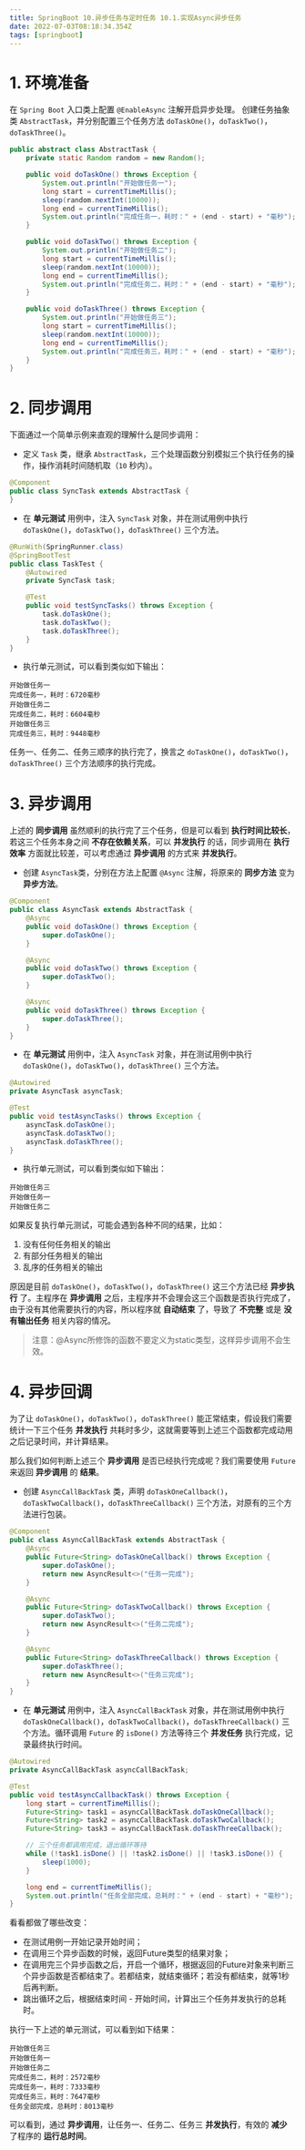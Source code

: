 ```yaml
---
title: SpringBoot 10.异步任务与定时任务 10.1.实现Async异步任务
date: 2022-07-03T08:18:34.354Z
tags: [springboot]
---
```

# 1. 环境准备

在 `Spring Boot` 入口类上配置 `@EnableAsync` 注解开启异步处理。
创建任务抽象类 `AbstractTask`，并分别配置三个任务方法 `doTaskOne()`，`doTaskTwo()`，`doTaskThree()`。

```java
public abstract class AbstractTask {
    private static Random random = new Random();

    public void doTaskOne() throws Exception {
        System.out.println("开始做任务一");
        long start = currentTimeMillis();
        sleep(random.nextInt(10000));
        long end = currentTimeMillis();
        System.out.println("完成任务一，耗时：" + (end - start) + "毫秒");
    }

    public void doTaskTwo() throws Exception {
        System.out.println("开始做任务二");
        long start = currentTimeMillis();
        sleep(random.nextInt(10000));
        long end = currentTimeMillis();
        System.out.println("完成任务二，耗时：" + (end - start) + "毫秒");
    }

    public void doTaskThree() throws Exception {
        System.out.println("开始做任务三");
        long start = currentTimeMillis();
        sleep(random.nextInt(10000));
        long end = currentTimeMillis();
        System.out.println("完成任务三，耗时：" + (end - start) + "毫秒");
    }
}
```

# 2. 同步调用

下面通过一个简单示例来直观的理解什么是同步调用：

- 定义 `Task` 类，继承 `AbstractTask`，三个处理函数分别模拟三个执行任务的操作，操作消耗时间随机取（`10` 秒内）。

```java
@Component
public class SyncTask extends AbstractTask {
}
```

- 在 **单元测试** 用例中，注入 `SyncTask` 对象，并在测试用例中执行 `doTaskOne()`，`doTaskTwo()`，`doTaskThree()` 三个方法。

```java
@RunWith(SpringRunner.class)
@SpringBootTest
public class TaskTest {
    @Autowired
    private SyncTask task;

    @Test
    public void testSyncTasks() throws Exception {
        task.doTaskOne();
        task.doTaskTwo();
        task.doTaskThree();
    }
}
```

- 执行单元测试，可以看到类似如下输出：

```
开始做任务一
完成任务一，耗时：6720毫秒
开始做任务二
完成任务二，耗时：6604毫秒
开始做任务三
完成任务三，耗时：9448毫秒
```

任务一、任务二、任务三顺序的执行完了，换言之 `doTaskOne()`，`doTaskTwo()`，`doTaskThree()` 三个方法顺序的执行完成。

# 3. 异步调用

上述的 **同步调用** 虽然顺利的执行完了三个任务，但是可以看到 **执行时间比较长**，若这三个任务本身之间 **不存在依赖关系**，可以 **并发执行** 的话，同步调用在 **执行效率** 方面就比较差，可以考虑通过 **异步调用** 的方式来 **并发执行**。

- 创建 `AsyncTask`类，分别在方法上配置 `@Async` 注解，将原来的 **同步方法** 变为 **异步方法**。

```java
@Component
public class AsyncTask extends AbstractTask {
    @Async
    public void doTaskOne() throws Exception {
        super.doTaskOne();
    }

    @Async
    public void doTaskTwo() throws Exception {
        super.doTaskTwo();
    }

    @Async
    public void doTaskThree() throws Exception {
        super.doTaskThree();
    }
}
```

- 在 **单元测试** 用例中，注入 `AsyncTask` 对象，并在测试用例中执行 `doTaskOne()`，`doTaskTwo()`，`doTaskThree()` 三个方法。

```java
@Autowired
private AsyncTask asyncTask;

@Test
public void testAsyncTasks() throws Exception {
    asyncTask.doTaskOne();
    asyncTask.doTaskTwo();
    asyncTask.doTaskThree();
}
```

- 执行单元测试，可以看到类似如下输出：

```
开始做任务三
开始做任务一
开始做任务二
```

如果反复执行单元测试，可能会遇到各种不同的结果，比如：

1. 没有任何任务相关的输出
2. 有部分任务相关的输出
3. 乱序的任务相关的输出

原因是目前 `doTaskOne()`，`doTaskTwo()`，`doTaskThree()` 这三个方法已经 **异步执行** 了。主程序在 **异步调用** 之后，主程序并不会理会这三个函数是否执行完成了，由于没有其他需要执行的内容，所以程序就 **自动结束** 了，导致了 **不完整** 或是 **没有输出任务** 相关内容的情况。

> 注意：@Async所修饰的函数不要定义为static类型，这样异步调用不会生效。

# 4. 异步回调

为了让 `doTaskOne()`，`doTaskTwo()`，`doTaskThree()` 能正常结束，假设我们需要统计一下三个任务 **并发执行** 共耗时多少，这就需要等到上述三个函数都完成动用之后记录时间，并计算结果。

那么我们如何判断上述三个 **异步调用** 是否已经执行完成呢？我们需要使用 `Future` 来返回 **异步调用** 的 **结果**。

- 创建 `AsyncCallBackTask` 类，声明 `doTaskOneCallback()`，`doTaskTwoCallback()`，`doTaskThreeCallback()` 三个方法，对原有的三个方法进行包装。

```java
@Component
public class AsyncCallBackTask extends AbstractTask {
    @Async
    public Future<String> doTaskOneCallback() throws Exception {
        super.doTaskOne();
        return new AsyncResult<>("任务一完成");
    }

    @Async
    public Future<String> doTaskTwoCallback() throws Exception {
        super.doTaskTwo();
        return new AsyncResult<>("任务二完成");
    }

    @Async
    public Future<String> doTaskThreeCallback() throws Exception {
        super.doTaskThree();
        return new AsyncResult<>("任务三完成");
    }
}
```

- 在 **单元测试** 用例中，注入 `AsyncCallBackTask` 对象，并在测试用例中执行 `doTaskOneCallback()`，`doTaskTwoCallback()`，`doTaskThreeCallback()` 三个方法。循环调用 `Future` 的 `isDone()` 方法等待三个 **并发任务** 执行完成，记录最终执行时间。

```java
@Autowired
private AsyncCallBackTask asyncCallBackTask;

@Test
public void testAsyncCallbackTask() throws Exception {
    long start = currentTimeMillis();
    Future<String> task1 = asyncCallBackTask.doTaskOneCallback();
    Future<String> task2 = asyncCallBackTask.doTaskTwoCallback();
    Future<String> task3 = asyncCallBackTask.doTaskThreeCallback();

    // 三个任务都调用完成，退出循环等待
    while (!task1.isDone() || !task2.isDone() || !task3.isDone()) {
        sleep(1000);
    }

    long end = currentTimeMillis();
    System.out.println("任务全部完成，总耗时：" + (end - start) + "毫秒");
}
```

看看都做了哪些改变：

- 在测试用例一开始记录开始时间；
- 在调用三个异步函数的时候，返回Future类型的结果对象；
- 在调用完三个异步函数之后，开启一个循环，根据返回的Future对象来判断三个异步函数是否都结束了。若都结束，就结束循环；若没有都结束，就等1秒后再判断。
- 跳出循环之后，根据结束时间 - 开始时间，计算出三个任务并发执行的总耗时。

执行一下上述的单元测试，可以看到如下结果：

```
开始做任务三
开始做任务一
开始做任务二
完成任务二，耗时：2572毫秒
完成任务一，耗时：7333毫秒
完成任务三，耗时：7647毫秒
任务全部完成，总耗时：8013毫秒
```

可以看到，通过 **异步调用**，让任务一、任务二、任务三 **并发执行**，有效的 **减少** 了程序的 **运行总时间**。